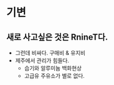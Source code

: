# 기변

## 새로 사고싶은 것은 RnineT다.

* 그런데 비싸다. 구매비 & 유지비
* 제주에서 관리가 힘들다.
  * 습기와 알루미늄 백화현상
  * 고급유 주유소가 별로 없다.
